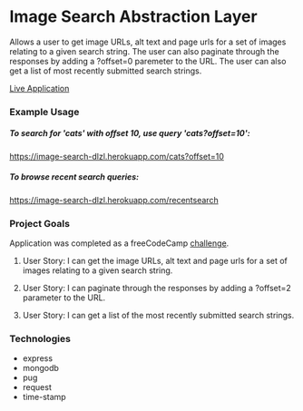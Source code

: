 # Image Search Abstraction Layer

Allows a user to get image URLs, alt text and page urls for a set of images relating to a given search string. The user can also paginate through the responses by adding a ?offset=0 paremeter to the URL. The user can also get a list of most recently submitted search strings.

[Live Application](https://image-search-dlzl.herokuapp.com)

### Example Usage

##### To search for 'cats' with offset 10, use query 'cats?offset=10':

https://image-search-dlzl.herokuapp.com/cats?offset=10

##### To browse recent search queries:

https://image-search-dlzl.herokuapp.com/recentsearch

### Project Goals

Application was completed as a freeCodeCamp [challenge](https://www.freecodecamp.org/challenges/image-search-abstraction-layer).

1. User Story: I can get the image URLs, alt text and page urls for a set of images relating to a given search string.

2. User Story: I can paginate through the responses by adding a ?offset=2 parameter to the URL.

3. User Story: I can get a list of the most recently submitted search strings.

### Technologies

* express
* mongodb
* pug
* request
* time-stamp
